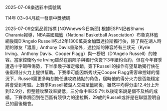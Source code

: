 
2025-07-08樂透彩中獎號碼

                                
114年 03~04月統一發票中獎號碼
                             
2025-07-09空氣品質指標
                              [NOWnews今日新聞] 根據ESPN記者Shams Charania報導，NBA美國職籃（National Basketball Association）布魯克林籃網後衛D'Angelo Russell將以2年1300萬美金加盟達拉斯獨行俠，除了與在湖人時期的隊友「濃眉」Anthony Davis重聚外，達拉斯的陣容將有三狀元（Kyrie Irving、Anthony Davis、Cooper Flagg）與一榜眼（D'Angelo Russell）的陣容。當家控衛Kyrie Irving雖然在前陣子與獨行俠簽下3年續約合約，但在今年賽季遭遇十字韌帶傷勢，下半季幾乎確定報銷，簽下Russell的操作有望幫助獨行俠在後衛得分火力上提供幫助。下賽季可能因新秀狀元Cooper Flagg需客串控球的情況下，Russell需更多時刻擔任進攻終結點的角色，屆時他的得分火力是否能穩定將會受到考驗。上賽季Russell被湖人交易至籃網後，雖然平均得分由12.4分上升到12.9分，但整體攻擊效率變低，三分命中率29.7％以後衛來說是個不及格的成績。下賽季將回到在西區有競爭力的達拉斯，29歲的Russell或許是在聯盟證明自己的最後機會。